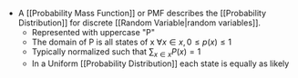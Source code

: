 - A [[Probability Mass Function]] or PMF describes the [[Probability Distribution]] for discrete [[Random Variable|random variables]]. 
	- Represented with uppercase "P"
	- The domain of P is all states of x $\forall x \in x, 0 \le p(x) \le 1$ 
	- Typically normalized such that $\sum_{x \in x}P(x) = 1$ 
	- In a Uniform [[Probability Distribution]] each state is equally as likely